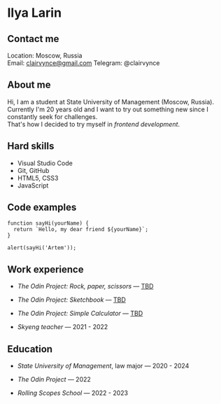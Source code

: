 # **Ilya Larin**

## **Contact me**

Location: Moscow, Russia\
Email: clairvynce@gmail.com
Telegram: @clairvynce

## **About me**

Hi, I am a student at State University of Management (Moscow, Russia).\
Currently I'm 20 years old and I want to try out something new since I constantly seek for challenges.\
That's how I decided to try myself in _frontend development_.

## **Hard skills**

- Visual Studio Code
- Git, GitHub
- HTML5, CSS3
- JavaScript

## **Code examples**

```
function sayHi(yourName) {
  return `Hello, my dear friend ${yourName}`;
}

alert(sayHi('Artem'));
```

## **Work experience**

- _The Odin Project: Rock, paper, scissors_ — [TBD](#)

- _The Odin Project: Sketchbook_ — [TBD](#)

- _The Odin Project: Simple Calculator_ — [TBD](#)

- _Skyeng teacher_ — 2021 - 2022

## **Education**

- _State University of Management_, law major — 2020 - 2024

- _The Odin Project_ — 2022

- _Rolling Scopes School_ — 2022 - 2023
